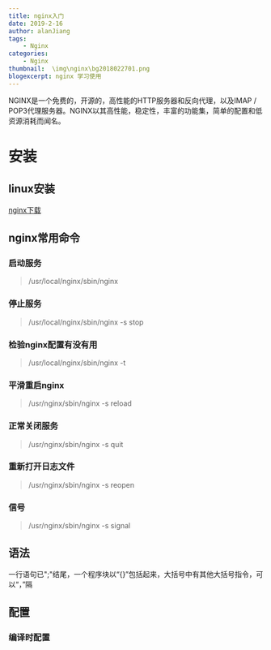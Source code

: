 ```yaml
---
title: nginx入门
date: 2019-2-16
author: alanJiang
tags:
    - Nginx
categories:
    - Nginx
thumbnail:  \img\nginx\bg2018022701.png
blogexcerpt: nginx 学习使用
---
```

NGINX是一个免费的，开源的，高性能的HTTP服务器和反向代理，以及IMAP / POP3代理服务器。NGINX以其高性能，稳定性，丰富的功能集，简单的配置和低资源消耗而闻名。

# 安装
## linux安装
[nginx下载](http://nginx.org/download/nginx-1.6.2.tar.gz)

## nginx常用命令
### 启动服务
>/usr/local/nginx/sbin/nginx
### 停止服务
>/usr/local/nginx/sbin/nginx -s stop
### 检验nginx配置有没有用
>/usr/local/nginx/sbin/nginx -t
### 平滑重启nginx
>/usr/nginx/sbin/nginx -s reload
### 正常关闭服务
>/usr/nginx/sbin/nginx -s quit
### 重新打开日志文件
>/usr/nginx/sbin/nginx -s reopen
### 信号
>/usr/nginx/sbin/nginx -s signal

## 语法
一行语句已";"结尾，一个程序块以“{}”包括起来，大括号中有其他大括号指令，可以“，”隔

## 配置
###  编译时配置
